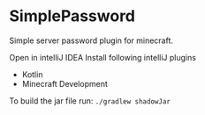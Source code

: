 # SimplePassword
Simple server password plugin for minecraft.

Open in intelliJ IDEA
Install following intelliJ plugins
- Kotlin
- Minecraft Development

To build the jar file run: `./gradlew shadowJar`